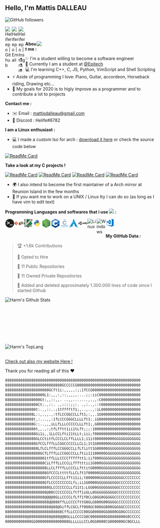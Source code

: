 [gmail]: mailto:mattisdalleau@gmail.com
[github]: https://www.github.com/Heliferepo
[instagram]: https://www.instagram.com/_mattisss

<h2>Hello, I'm Mattis DALLEAU</h2>

![GitHub followers](https://img.shields.io/github/followers/Heliferepo?label=Follow&style=social)


[<img align="left" alt="Heliferepo | Github" width="22px" src="https://image.flaticon.com/icons/svg/733/733553.svg" />][github]
[<img align="left" alt="Heliferepo | Email" width="22px" src="https://image.flaticon.com/icons/svg/732/732200.svg" />][gmail]
[<img align="left" alt="Heliferepo | Instagram" width="22px" src="https://image.flaticon.com/icons/svg/733/733558.svg" />][instagram]

</br>
</br>

<img align='right' src="https://i.pinimg.com/originals/30/23/83/302383c530b39f5a65f11b4ef986e3ce.gif" width="400">**About me :**

- ✨ I'm a student willing to become a software engineer
- 📘 Currently I am a student at [@Epitech](https://www.epitech.eu/)
- 💻 I'm learning C++, C, JS, Python, VimScript and Shell Scripting
- ⚡ Aside of programming I love: Piano, Guitar, accordeon, Horseback riding, Drawing etc...
- 🥅 My goals for 2020 is to higly improve as a programmer and to contribute a lot to projects

**Contact me :**
- ✉️ Email : mattisdalleau@gmail.com
- 💬 Discord : Helife#8782

**I am a Linux enthusiast :**
- 💻 I made a custom Iso for arch : [download it here](https://files.norech.com/iso/nolife/whythis/WhyThis_1.0-2020.08.03-x86_64.iso) or check the source code below

[![ReadMe Card](https://github-readme-stats.vercel.app/api/pin/?username=Heliferepo&repo=whythis.iso&theme=radical&hide_border=false)](https://github.com/Heliferepo/whythis.iso)

**Take a look at my C projects !**

[![ReadMe Card](https://github-readme-stats.vercel.app/api/pin/?username=Heliferepo&repo=bistromatic&theme=radical&hide_border=false)](https://github.com/Heliferepo/bistromatic)
[![ReadMe Card](https://github-readme-stats.vercel.app/api/pin/?username=Heliferepo&repo=LibErty&theme=radical&hide_border=false)](https://github.com/Heliferepo/LibErty)
[![ReadMe Card](https://github-readme-stats.vercel.app/api/pin/?username=Heliferepo&repo=HelOS&theme=radical&hide_border=false)](https://github.com/Heliferepo/HelOS)
[![ReadMe Card](https://github-readme-stats.vercel.app/api/pin/?username=Heliferepo&repo=my_runner&theme=radical&hide_border=false)](https://github.com/Heliferepo/my_runner)

- 🌍 I also intend to become the first maintainer of a Arch mirror at Reunion Island in the few months
- 💾 If you want me to work on a UNIX / Linux tty I can do so (as long as I have vim to edit text)</br>


**Programming Languages and softwares that i use <img src="https://media.giphy.com/media/WUlplcMpOCEmTGBtBW/giphy.gif" width="30">  :**

<img align="left" height="30" src="https://raw.githubusercontent.com/github/explore/80688e429a7d4ef2fca1e82350fe8e3517d3494d/topics/terminal/terminal.png">
<img align="left" height="30" src="https://raw.githubusercontent.com/github/explore/80688e429a7d4ef2fca1e82350fe8e3517d3494d/topics/git/git.png">
<img align="left" height="30" src="https://raw.githubusercontent.com/github/explore/80688e429a7d4ef2fca1e82350fe8e3517d3494d/topics/vim/vim.png">
<img align="left" height="30" src="https://raw.githubusercontent.com/github/explore/80688e429a7d4ef2fca1e82350fe8e3517d3494d/topics/python/python.png">
<img align="left" height="30" src="https://raw.githubusercontent.com/github/explore/80688e429a7d4ef2fca1e82350fe8e3517d3494d/topics/nodejs/nodejs.png">
<img align="left" height="30" src="https://raw.githubusercontent.com/github/explore/80688e429a7d4ef2fca1e82350fe8e3517d3494d/topics/cpp/cpp.png">
<img align="left" height="30" src="https://raw.githubusercontent.com/github/explore/80688e429a7d4ef2fca1e82350fe8e3517d3494d/topics/c/c.png">
<img align="left" height="30" src="https://raw.githubusercontent.com/github/explore/master/topics/archlinux/archlinux.png">
<img align="left" height="30" src="https://raw.githubusercontent.com/github/explore/80688e429a7d4ef2fca1e82350fe8e3517d3494d/topics/unity/unity.png">
<img align="left" alt="Linux" width="30px" src="https://image.flaticon.com/icons/svg/226/226772.svg">
<img align="left" alt="Windows" width="30px" src="https://image.flaticon.com/icons/svg/882/882702.svg">
<img align="left" alt="Visual Studio Code" width="26px" src="https://raw.githubusercontent.com/github/explore/80688e429a7d4ef2fca1e82350fe8e3517d3494d/topics/visual-studio-code/visual-studio-code.png" />

</br>
</br>

**My GitHub Data :** 

> 🏆 +1.6k Contributions
 > 
> 💼 Opted to Hire
 > 
> 📜 11 Public Repositories 
 > 
> 🔑 11 Owned Private Repositories
 >
> 📝 Added and deleted approximately 1.300.000 lines of code since I started Github
 >


<div style="-webkit-column-count: 2; -moz-column-count: 2; column-count: 2; -webkit-column-rule: 1px dotted #e0e0e0; -moz-column-rule: 1px dotted #e0e0e0; column-rule: 1px dotted #e0e0e0;">
    <div style="display: inline-block;">
        <img width="450" height="150" img align="left" alt="Harm's Github Stats" src="https://github-readme-stats.vercel.app/api?username=Heliferepo&theme=radical&show_icons=true&include_all_commits=true&count_private=true&hide_border=false&hide=issues" class="responsive" />
    </div>
    <div style="display: inline-block;">
        <img width="350" height="150" img align="center" alt="Harm's TopLang" src="https://github-readme-stats.vercel.app/api/top-langs/?username=Heliferepo&theme=radical&hide_border=false&layout=compact&count_private=true" class="responsive"/>
    </div>
</div>
<br/>


[Check out also my website Here !](https://helife.digital)

Thank you for reading all of this :heart:

```
88888888888888888880000000888888800000000000000000000000000000
88888888888888888000888880GCCCCCG00880800000000000000000000000
88888888888888880080GCft1i:,,,,,:;;1fCCG0000000000000000000000
888888888888808000L1:,,,:,::,,,,,....;;:iiC0000000000000000000
8888888888880000Gt:,,::,,. ..,,.......,.,,:C000000000000000000
888888888888800Ct:.,::. .,::::;;:. .,:..,::t000000000000000000
88888888888000t:..,::..;1tfffftf1;,..,..,:iL000000000000000000
8888888888808L::,.,,.,:tfLCCGGCCLLft1;:,,.1G000000000000000000
8888888888008t,:...,,:1fLCCCGGGCLLLLft1:.iG0000000000000000000
8888888888808G::..,,,iLLfLLLCCCCCLLLft1;,G00000000000000000000
88888888888808t,,.,:;tfLfftt1ii1tLft;;;:1000000000000000000000
88888888888888Gi1i,,1LLCCLfti11tLLt;iii;f000000000000000GGGGGG
88888888888888GLCCtitfLCCCLCLffLLLL1;11it000000000GGGGGGGGGGGG
88888888888888GfCCLfffLLCGGCCCCCLLCL1;1t1G000000GGGGGGGGGGGGGG
888888888888888LfLCLfffLCCGGGCCLLfLfiitt1G00000GGGGGGGGGGGGGGG
8888888888888888GCfLfffLLCCGGCCCLLftii11100000GGGGGGGGGGGGGGGG
8888888888888888801tffLLLCCCCffffftt1;iif000GGGGGGGGGGGGGGGGGG
888888888888888888CiLfffLLCCCLLffftttii1G000GGGGGGGGGGGGGGGGGG
8888888888888888888LLCLffffLLCCCLLfttitG0000GGGGGGGGGGGGGGGGGG
8888888888888888888GfCCCLttttfLLCLft1f00000GGGGGGGGGGGGGGGGGGG
888888888888888888GfLCCCCCLLfft11ii;t800000GGGGGGGGGGGCCCCCCCC
888888888888888888GfLCCCCCCCCCLfi;ii1G0000GGGGGGGGGGCCCCCCCCCC
88888888888888888888GLCCCCCCCLLf11t1;LGG00GGGGGGGGGGCCCCCCCCCC
8888888888888888888@80CCCCCCCCLftff1iGLL0GGGGGGGGGGCCCCCCCCCCC
888888888888888888@@@@8GLLCCCCLfLff1f0CLG0GG0GGGGGCCCCCCCCCCCC
88888888800888888888@@888ffLLCCCCfttG8GLG880G00GGGGCCCCCCCCCCC
888888888000888888888@88@GiffLCGCLff088GC088GG880GGGGGCCCCCCCC
88000088888008888888888888CffLLCCCCC08GG00088GG8880GG0GCCCCCCC
8888888888@8088888888@888@@8GLLLCCCCG0C0008880G88888000G0CCCCC
000000000080GG000000008000088GLLLLLLCCL0GG0000CG000000GC0GCLLL
```
